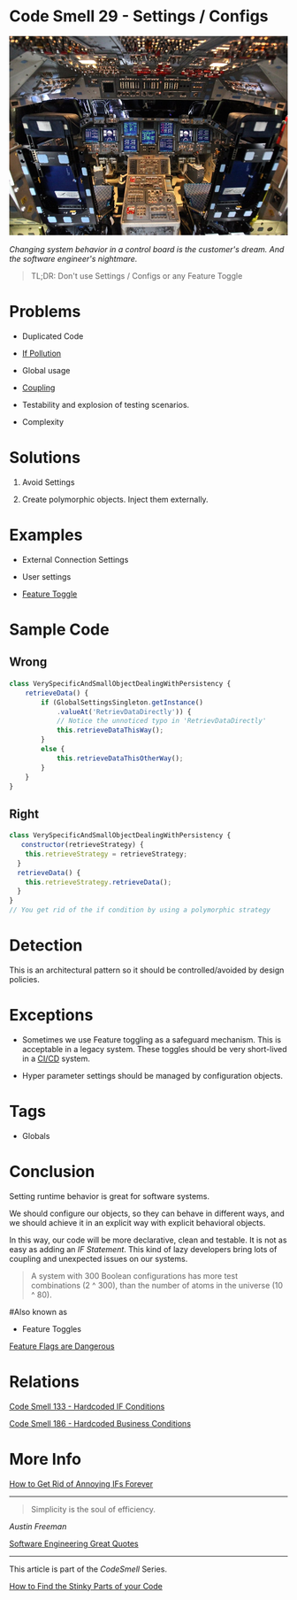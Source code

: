 # Code Smell 29 - Settings / Configs

![Code Smell 29 - Settings / Configs](Code%20Smell%2029%20-%20Settings%20-%20Configs.jpg)

*Changing system behavior in a control board is the customer's dream. And the software engineer's nightmare.*

> TL;DR: Don't use Settings / Configs or any Feature Toggle
 
# Problems

- Duplicated Code

- [If Pollution](https://github.com/mcsee/Software-Design-Articles/tree/main/Articles/Theory/How%20to%20Get%20Rid%20of%20Annoying%20IFs%20Forever/readme.md)

- Global usage

- [Coupling](https://github.com/mcsee/Software-Design-Articles/tree/main/Articles/Theory/Coupling%20-%20The%20one%20and%20only%20software%20design%20problem/readme.md)

- Testability and explosion of testing scenarios.

- Complexity
 
# Solutions

1. Avoid Settings

2. Create polymorphic objects. Inject them externally.

# Examples

- External Connection Settings

- User settings

- [Feature Toggle](https://en.wikipedia.org/wiki/Feature_toggle)

# Sample Code

## Wrong 

<!-- [Gist Url](https://gist.github.com/mcsee/f001710d13fd158e75313c9b54ffc1aa) -->

```javascript
class VerySpecificAndSmallObjectDealingWithPersistency {
    retrieveData() {
        if (GlobalSettingsSingleton.getInstance()
            .valueAt('RetrievDataDirectly')) {
            // Notice the unnoticed typo in 'RetrievDataDirectly'
            this.retrieveDataThisWay();
        }
        else {
            this.retrieveDataThisOtherWay();
        }
    }
}
```

## Right
 
<!-- [Gist Url](https://gist.github.com/mcsee/b4f9f8e80f19c89e99e10c999871ea2d) -->

```javascript
class VerySpecificAndSmallObjectDealingWithPersistency { 
   constructor(retrieveStrategy) {   
    this.retrieveStrategy = retrieveStrategy;
  }
  retrieveData() {
    this.retrieveStrategy.retrieveData();        
  }
}
// You get rid of the if condition by using a polymorphic strategy
```

# Detection

This is an architectural pattern so it should be controlled/avoided by design policies. 

# Exceptions

- Sometimes we use Feature toggling as a safeguard mechanism. This is acceptable in a legacy system. These toggles should be very short-lived in a [CI/CD](https://en.wikipedia.org/wiki/CI/CD) system.

- Hyper parameter settings should be managed by configuration objects.

# Tags

-  Globals

# Conclusion

Setting runtime behavior is great for software systems. 

We should configure our objects, so they can behave in different ways, and we should achieve it in an explicit way with explicit behavioral objects.

In this way, our code will be more declarative, clean and testable. It is not as easy as adding an *IF Statement*. This kind of lazy developers bring lots of coupling and unexpected issues on our systems.

> A system with 300 Boolean configurations has more test combinations (2 ^ 300), than the number of atoms in the universe (10 ^ 80).
 
#Also known as

- Feature Toggles

[Feature Flags are Dangerous](https://jeromedane.medium.com/feature-flags-are-dangerous-88ef9d6c9f04)

# Relations

[Code Smell 133 - Hardcoded IF Conditions](https://github.com/mcsee/Software-Design-Articles/tree/main/Articles/Code%20Smells/Code%20Smell%20133%20-%20Hardcoded%20IF%20Conditions/readme.md)

[Code Smell 186 - Hardcoded Business Conditions](https://github.com/mcsee/Software-Design-Articles/tree/main/Articles/Code%20Smells/Code%20Smell%20186%20-%20Hardcoded%20Business%20Conditions/readme.md)

# More Info

[How to Get Rid of Annoying IFs Forever](https://github.com/mcsee/Software-Design-Articles/tree/main/Articles/Theory/How%20to%20Get%20Rid%20of%20Annoying%20IFs%20Forever/readme.md)
 
* * *

> Simplicity is the soul of efficiency. 

_Austin Freeman_

[Software Engineering Great Quotes](https://github.com/mcsee/Software-Design-Articles/tree/main/Articles/Quotes/Software%20Engineering%20Great%20Quotes/readme.md)

* * *

This article is part of the *CodeSmell* Series.

[How to Find the Stinky Parts of your Code](https://github.com/mcsee/Software-Design-Articles/tree/main/Articles/Code%20Smells/How%20to%20Find%20the%20Stinky%20parts%20of%20your%20Code/readme.md)